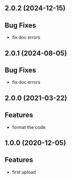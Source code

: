 ## 2.0.2 (2024-12-15)

## Bug Fixes

- fix doc errors

## 2.0.1 (2024-08-05)

## Bug Fixes

- fix doc errors

## 2.0.0 (2021-03-22)

## Features

- format the code

## 1.0.0 (2020-12-05)

## Features

- first upload